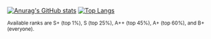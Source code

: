 <!--### Hi there 👋 -->

<!--
**RafaelRodMar/RafaelRodMar** is a ✨ _special_ ✨ repository because its `README.md` (this file) appears on your GitHub profile.

Here are some ideas to get you started:

- 🔭 I’m currently working on ...
- 🌱 I’m currently learning ...
- 👯 I’m looking to collaborate on ...
- 🤔 I’m looking for help with ...
- 💬 Ask me about ...
- 📫 How to reach me: ...
- 😄 Pronouns: ...
- ⚡ Fun fact: ...
-->


[![Anurag's GitHub stats](https://github-readme-stats.vercel.app/api?username=RafaelRodMar&include_all_commits=true&count_private=true&show_icons=true&theme=tokyonight)](https://github.com/anuraghazra/github-readme-stats)  [![Top Langs](https://github-readme-stats.vercel.app/api/top-langs/?username=RafaelRodMar&layout=compact&langs_count=10)](https://github.com/anuraghazra/github-readme-stats)

<sub>Available ranks are S+ (top 1%), S (top 25%), A++ (top 45%), A+ (top 60%), and B+ (everyone).</sub>




